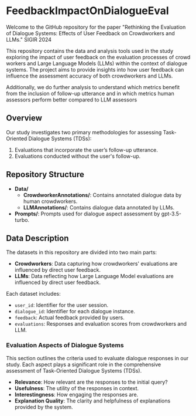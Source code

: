# FeedbackImpactOnDialogueEval

Welcome to the GitHub repository for the paper "Rethinking the Evaluation of Dialogue Systems: Effects of User Feedback on Crowdworkers and LLMs." SIGIR 2024

This repository contains the data and analysis tools used in the study exploring the impact of user feedback on the evaluation processes of crowd workers and Large Language Models (LLMs) within the context of dialogue systems. The project aims to provide insights into how user feedback can influence the assessment accuracy of both crowdworkers and LLMs.

Additionally, we do further analysis to understand which metrics benefit from the inclusion of follow-up utterance and in which metrics human assessors perform better compared to LLM assessors

## Overview

Our study investigates two primary methodologies for assessing Task-Oriented Dialogue Systems (TDSs):
1. Evaluations that incorporate the user’s follow-up utterance.
2. Evaluations conducted without the user's follow-up.

## Repository Structure

- **Data/**
  - **CrowdworkerAnnotations/**: Contains annotated dialogue data by human crowdworkers.
  - **LLMAnnotations/**: Contains dialogue data annotated by LLMs.
- **Prompts/**: Prompts used for dialogue aspect assessment by gpt-3.5-turbo.


## Data Description

The datasets in this repository are divided into two main parts:

- **Crowdworkers**: Data capturing how crowdworkers' evaluations are influenced by direct user feedback.
- **LLMs**: Data reflecting how Large Language Model  evaluations are influenced by direct user feedback.

Each dataset includes:

- `user_id`: Identifier for the user session.
- `dialogue_id`: Identifier for each dialogue instance.
- `feedback`: Actual feedback provided by users.
- `evaluations`: Responses and evaluation scores from crowdworkers and LLM.


### Evaluation Aspects of Dialogue Systems

This section outlines the criteria used to evaluate dialogue responses in our study. Each aspect plays a significant role in the comprehensive assessment of Task-Oriented Dialogue Systems (TDSs).

- **Relevance**: How relevant are the responses to the initial query?
- **Usefulness**: The utility of the responses in context.
- **Interestingness**: How engaging the responses are.
- **Explanation Quality**: The clarity and helpfulness of explanations provided by the system.

